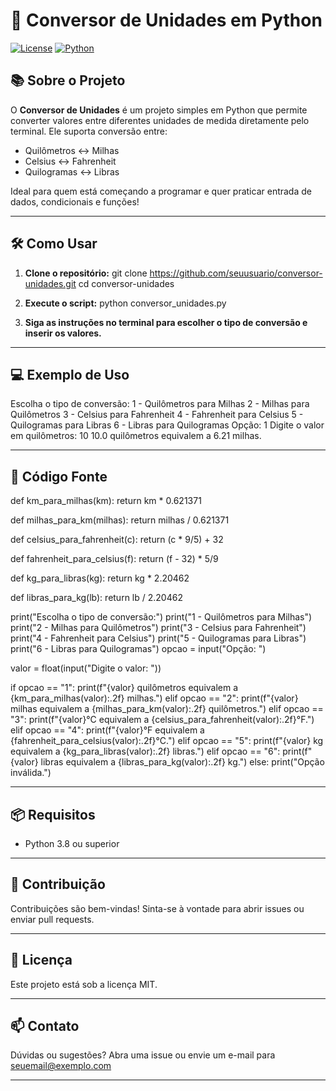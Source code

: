 # 🚀 Conversor de Unidades em Python

[![License](https://img.shields.io/badge/license-MIT-blue.svg)](LICENSE)
[![Python](https://img.shields.io/badge/python-3.8%2B-blue.svg)](https://www.python.org/downloads/)

## 📚 Sobre o Projeto

O **Conversor de Unidades** é um projeto simples em Python que permite converter valores entre diferentes unidades de medida diretamente pelo terminal. Ele suporta conversão entre:

- Quilômetros ↔️ Milhas
- Celsius ↔️ Fahrenheit
- Quilogramas ↔️ Libras

Ideal para quem está começando a programar e quer praticar entrada de dados, condicionais e funções!

---

## 🛠️ Como Usar

1. **Clone o repositório:**
git clone https://github.com/seuusuario/conversor-unidades.git
cd conversor-unidades

2. **Execute o script:**
python conversor_unidades.py


3. **Siga as instruções no terminal para escolher o tipo de conversão e inserir os valores.**

---

## 💻 Exemplo de Uso
Escolha o tipo de conversão:
1 - Quilômetros para Milhas
2 - Milhas para Quilômetros
3 - Celsius para Fahrenheit
4 - Fahrenheit para Celsius
5 - Quilogramas para Libras
6 - Libras para Quilogramas
Opção: 1
Digite o valor em quilômetros: 10
10.0 quilômetros equivalem a 6.21 milhas.

---

## 🧩 Código Fonte

def km_para_milhas(km):
return km * 0.621371

def milhas_para_km(milhas):
return milhas / 0.621371

def celsius_para_fahrenheit(c):
return (c * 9/5) + 32

def fahrenheit_para_celsius(f):
return (f - 32) * 5/9

def kg_para_libras(kg):
return kg * 2.20462

def libras_para_kg(lb):
return lb / 2.20462

print("Escolha o tipo de conversão:")
print("1 - Quilômetros para Milhas")
print("2 - Milhas para Quilômetros")
print("3 - Celsius para Fahrenheit")
print("4 - Fahrenheit para Celsius")
print("5 - Quilogramas para Libras")
print("6 - Libras para Quilogramas")
opcao = input("Opção: ")

valor = float(input("Digite o valor: "))

if opcao == "1":
print(f"{valor} quilômetros equivalem a {km_para_milhas(valor):.2f} milhas.")
elif opcao == "2":
print(f"{valor} milhas equivalem a {milhas_para_km(valor):.2f} quilômetros.")
elif opcao == "3":
print(f"{valor}°C equivalem a {celsius_para_fahrenheit(valor):.2f}°F.")
elif opcao == "4":
print(f"{valor}°F equivalem a {fahrenheit_para_celsius(valor):.2f}°C.")
elif opcao == "5":
print(f"{valor} kg equivalem a {kg_para_libras(valor):.2f} libras.")
elif opcao == "6":
print(f"{valor} libras equivalem a {libras_para_kg(valor):.2f} kg.")
else:
print("Opção inválida.")


---

## 📦 Requisitos

- Python 3.8 ou superior

---

## 🤝 Contribuição

Contribuições são bem-vindas! Sinta-se à vontade para abrir issues ou enviar pull requests.

---

## 📝 Licença

Este projeto está sob a licença MIT.

---

## 📫 Contato

Dúvidas ou sugestões? Abra uma issue ou envie um e-mail para seuemail@exemplo.com

---

